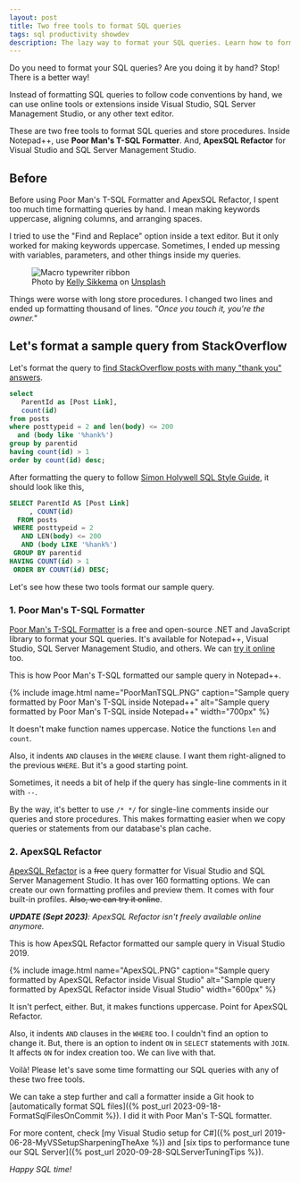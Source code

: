 ```yaml
---
layout: post
title: Two free tools to format SQL queries
tags: sql productivity showdev
description: The lazy way to format your SQL queries. Learn how to format your SQL queries with two free tools
---
```


Do you need to format your SQL queries? Are you doing it by hand? Stop! There is a better way!

Instead of formatting SQL queries to follow code conventions by hand, we can use online tools or extensions inside Visual Studio, SQL Server Management Studio, or any other text editor.

These are two free tools to format SQL queries and store procedures. Inside Notepad++, use **Poor Man's T-SQL Formatter**. And, **ApexSQL Refactor** for Visual Studio and SQL Server Management Studio.

## Before

Before using Poor Man's T-SQL Formatter and ApexSQL Refactor, I spent too much time formatting queries by hand. I mean making keywords uppercase, aligning columns, and arranging spaces.

I tried to use the "Find and Replace" option inside a text editor. But it only worked for making keywords uppercase. Sometimes, I ended up messing with variables, parameters, and other things inside my queries. 

<figure>
<img src="https://images.unsplash.com/photo-1507925921958-8a62f3d1a50d?crop=entropy&cs=tinysrgb&fit=crop&fm=jpg&h=400&ixlib=rb-4.0.3&q=80&w=600&ixid=M3wxMjA3fDB8MHxwaG90by1wYWdlfHx8fGVufDB8fHx8fA" alt="Macro typewriter ribbon" />

<figcaption><span>Photo by <a href="https://unsplash.com/@kellysikkema?utm_source=unsplash&amp;utm_medium=referral&amp;utm_content=creditCopyText">Kelly Sikkema</a> on <a href="https://unsplash.com/?utm_source=unsplash&amp;utm_medium=referral&amp;utm_content=creditCopyText">Unsplash</a></span></figcaption>
</figure>

Things were worse with long store procedures. I changed two lines and ended up formatting thousand of lines. _"Once you touch it, you're the owner."_

## Let's format a sample query from StackOverflow

Let's format the query to [find StackOverflow posts with many "thank you" answers](https://data.stackexchange.com/stackoverflow/query/886/posts-with-many-thank-you-answers).

```sql
select
   ParentId as [Post Link],
   count(id)
from posts
where posttypeid = 2 and len(body) <= 200
  and (body like '%hank%')
group by parentid
having count(id) > 1
order by count(id) desc;
```

After formatting the query to follow [Simon Holywell SQL Style Guide](https://www.sqlstyle.guide/), it should look like this,

```sql
SELECT ParentId AS [Post Link]
     , COUNT(id)
  FROM posts
 WHERE posttypeid = 2
   AND LEN(body) <= 200
   AND (body LIKE '%hank%')
 GROUP BY parentid
HAVING COUNT(id) > 1
 ORDER BY COUNT(id) DESC;
```

Let's see how these two tools format our sample query.

### 1. Poor Man's T-SQL Formatter

[Poor Man's T-SQL Formatter](https://github.com/TaoK/PoorMansTSqlFormatter) is a free and open-source .NET and JavaScript library to format your SQL queries. It's available for Notepad++, Visual Studio, SQL Server Management Studio, and others. We can [try it online](http://poorsql.com/) too.

This is how Poor Man's T-SQL formatted our sample query in Notepad++.

{% include image.html name="PoorManTSQL.PNG" caption="Sample query formatted by Poor Man's T-SQL inside Notepad++" alt="Sample query formatted by Poor Man's T-SQL inside Notepad++" width="700px" %}

It doesn't make function names uppercase. Notice the functions `len` and `count`.

Also, it indents `AND` clauses in the `WHERE` clause. I want them right-aligned to the previous `WHERE`. But it's a good starting point.

Sometimes, it needs a bit of help if the query has single-line comments in it with `--`.

By the way, it's better to use `/* */` for single-line comments inside our queries and store procedures. This makes formatting easier when we copy queries or statements from our database's plan cache.

### 2. ApexSQL Refactor

[ApexSQL Refactor](https://www.apexsql.com/sql-tools-refactor.aspx) is a ~~free~~ query formatter for Visual Studio and SQL Server Management Studio. It has over 160 formatting options. We can create our own formatting profiles and preview them. It comes with four built-in profiles. ~~Also, we can try it online~~.

_**UPDATE (Sept 2023)**: ApexSQL Refactor isn't freely available online anymore._

This is how ApexSQL Refactor formatted our sample query in Visual Studio 2019.

{% include image.html name="ApexSQL.PNG" caption="Sample query formatted by ApexSQL Refactor inside Visual Studio" alt="Sample query formatted by ApexSQL Refactor inside Visual Studio" width="600px" %}

It isn't perfect, either. But, it makes functions uppercase. Point for ApexSQL Refactor.

Also, it indents `AND` clauses in the `WHERE` too. I couldn't find an option to change it. But, there is an option to indent `ON` in `SELECT` statements with `JOIN`. It affects `ON` for index creation too. We can live with that.

Voilà! Please let's save some time formatting our SQL queries with any of these two free tools.

We can take a step further and call a formatter inside a Git hook to [automatically format SQL files]({% post_url 2023-09-18-FormatSqlFilesOnCommit %}). I did it with Poor Man's T-SQL formatter.

For more content, check [my Visual Studio setup for C#]({% post_url 2019-06-28-MyVSSetupSharpeningTheAxe %}) and [six tips to performance tune our SQL Server]({% post_url 2020-09-28-SQLServerTuningTips %}).

_Happy SQL time!_